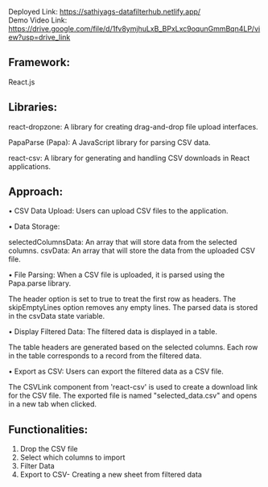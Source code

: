 
Deployed Link: https://sathiyags-datafilterhub.netlify.app/ <br />
Demo Video Link: https://drive.google.com/file/d/1fv8ymjhuLxB_BPxLxc9oqunGmmBqn4LP/view?usp=drive_link

## Framework:

React.js

## Libraries:

react-dropzone: A library for creating drag-and-drop file upload interfaces.

PapaParse (Papa): A JavaScript library for parsing CSV data.

react-csv: A library for generating and handling CSV downloads in React applications.

## Approach:

• CSV Data Upload: Users can upload CSV files to the application.

• Data Storage:

selectedColumnsData: An array that will store data from the selected columns.
csvData: An array that will store the data from the uploaded CSV file.

• File Parsing: When a CSV file is uploaded, it is parsed using the Papa.parse library.

The header option is set to true to treat the first row as headers.
The skipEmptyLines option removes any empty lines.
The parsed data is stored in the csvData state variable.

• Display Filtered Data: The filtered data is displayed in a table.

The table headers are generated based on the selected columns.
Each row in the table corresponds to a record from the filtered data.

• Export as CSV: Users can export the filtered data as a CSV file.

The CSVLink component from 'react-csv' is used to create a download link for the CSV file.
The exported file is named "selected_data.csv" and opens in a new tab when clicked.

## Functionalities:

1) Drop the CSV file
2) Select which columns to import
3) Filter Data
4) Export to CSV- Creating a new sheet from filtered data



